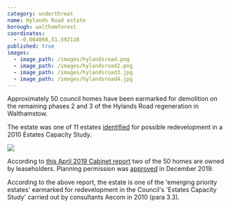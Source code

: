 ```yaml
---
category: underthreat
name: Hylands Road estate
borough: walthamforest
coordinates:
  - -0.004060,51.592118
published: true
images:
  - image_path: /images/hylandsroad.png
  - image_path: /images/hylandsroad2.png
  - image_path: /images/hylandsroad3.jpg
  - image_path: /images/hylandsroad4.jpg
---
```

Approximately 50 council homes have been earmarked for demolition on the remaining phases 2 and 3 of the Hylands Road regeneration in Walthamstow.

The estate was one of 11 estates [identified](https://democracy.walthamforest.gov.uk/documents/s10654/4.2.%20LSP%20report%20-%20Estates%20Review.pdf) for possible redevelopment in a 2010 Estates Capacity Study.

![](/images/11estates.png)

According to [this April 2019 Cabinet report](https://democracy.walthamforest.gov.uk/ieDecisionDetails.aspx?ID=3213) two of the 50 homes are owned by leaseholders. Planning permission was [approved](https://www.guardian-series.co.uk/news/18085677.plans-knock-hylands-road-council-housing-build-120-new-homes-approved/) in December 2019.

According to the above report, the estate is one of the 'emerging priority estates' earmarked for redevelopment in the Council's 'Estates Capacity Study' carried out by consultants Aecom in 2010 (para 3.3). 

